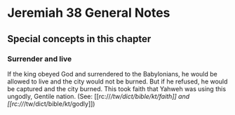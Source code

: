 # Jeremiah 38 General Notes
## Special concepts in this chapter

### Surrender and live

If the king obeyed God and surrendered to the Babylonians, he would be allowed to live and the city would not be burned. But if he refused, he would be captured and the city burned. This took faith that Yahweh was using this ungodly, Gentile nation. (See: [[rc://*/tw/dict/bible/kt/faith]] and [[rc://*/tw/dict/bible/kt/godly]])